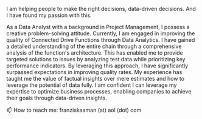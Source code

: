 I am helping people to make the right decisions, data-driven decisions. And I have found my passion with this.

As a Data Analyst with a background in Project Management, I possess a creative problem-solving attitude. 
Currently, I am engaged in improving the quality of Connected Drive Functions through Data Analytics. 
I have gained a detailed understanding of the entire chain through a comprehensive analysis of the function's architecture. 
This has enabled me to provide targeted solutions to issues by analyzing test data while prioritizing key performance indicators. 
By leveraging this approach, I have significantly surpassed expectations in improving quality rates. 
My experience has taught me the value of factual insights over mere estimates and how to leverage the potential of data fully. 
I am confident I can leverage my expertise to optimize business processes, enabling companies to achieve their goals through data-driven insights.

📫 How to reach me: franziskaaman (at) aol (dot) com
